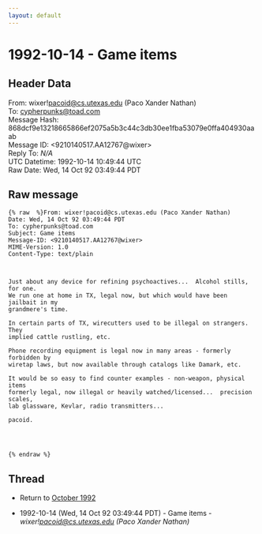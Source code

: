 ```yaml
---
layout: default
---
```


# 1992-10-14 - Game items

## Header Data

From: wixer!pacoid@cs.utexas.edu (Paco Xander Nathan)<br>
To: cypherpunks@toad.com<br>
Message Hash: 868dcf9e13218665866ef2075a5b3c44c3db30ee1fba53079e0ffa404930aaab<br>
Message ID: \<9210140517.AA12767@wixer\><br>
Reply To: _N/A_<br>
UTC Datetime: 1992-10-14 10:49:44 UTC<br>
Raw Date: Wed, 14 Oct 92 03:49:44 PDT<br>

## Raw message

```
{% raw  %}From: wixer!pacoid@cs.utexas.edu (Paco Xander Nathan)
Date: Wed, 14 Oct 92 03:49:44 PDT
To: cypherpunks@toad.com
Subject: Game items
Message-ID: <9210140517.AA12767@wixer>
MIME-Version: 1.0
Content-Type: text/plain



Just about any device for refining psychoactives...  Alcohol stills, for one.
We run one at home in TX, legal now, but which would have been jailbait in my
grandmere's time.

In certain parts of TX, wirecutters used to be illegal on strangers.  They
implied cattle rustling, etc.

Phone recording equipment is legal now in many areas - formerly forbidden by
wiretap laws, but now available through catalogs like Damark, etc.

It would be so easy to find counter examples - non-weapon, physical items
formerly legal, now illegal or heavily watched/licensed...  precision scales,
lab glassware, Kevlar, radio transmitters...

pacoid.




{% endraw %}
```

## Thread

+ Return to [October 1992](/years/1992/10)

+ 1992-10-14 (Wed, 14 Oct 92 03:49:44 PDT) - Game items - _wixer!pacoid@cs.utexas.edu (Paco Xander Nathan)_

